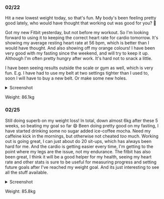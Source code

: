 ### 02/22
Hit a new lowest weight today, so that's fun. My body's been feeling pretty good lately, who would have thought that working out was good for you? 🤔

Got my new Fitbit yesterday, but not before my workout. So I'm looking forward to using it to keeping the correct heart rate for cardio tomorrow. It's showing my average resting heart rate at 56 bpm, which is better than I would have thought. And also showing off my orange colours! I have been very good with my fasting since the weekend, and will try to keep it up. Although I'm often pretty hungry after work. It's hard not to snack a little.

I have been seeing results outside the scale or gym as well, which is very fun. E.g. I have had to use my belt at two settings tighter than I used to, soon I will have to buy a new belt. Or make some new holes.

<details>
	<summary>Screenshot</summary>
	<img src="https://media.discordapp.net/attachments/810551417043419170/1078052526621991013/Screenshot_20230222-213538.png?width=641&height=1390" />
</details>

Weight: 86.1kg

### 02/25
Still doing superb on my weight loss! In total, down almost 6kg after these 5 weeks, so beating my goal so far 😄 Been doing pretty good on my fasting, I have started drinking some no sugar added ice-coffee mocha. Need my caffeine kick in the mornings, but otherwise not cheated _too_
much. Working out is going great, I can just about do 20 sit-ups, which has always been hard for me. And the cardio is getting easier every time, I'm getting to the point where my legs are the issue, not my endurance. The fitbit has also been great, I think it will be a good helper for my health, seeing my heart rate and other stats is sure to be useful for measuring progress and setting future goals after I've reached my weight goal. And its just interesting to see all the stuff available.


<details>
	<summary>Screenshot</summary>
	<img src="https://media.discordapp.net/attachments/810551417043419170/1079151635114237962/Screenshot_20230225-183016.png?width=641&height=1390" />
	<img src="https://media.discordapp.net/attachments/810551417043419170/1079151689929592893/Screenshot_20230225-222325.png?width=641&height=1390" />
</details>

Weight: 85.8kg
